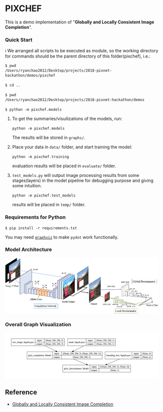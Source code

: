 # PIXCHEF
This is a demo implementation of "**Globally and Locally Consistent Image Completion**".

### Quick Start
ℹ️ We arranged all scripts to be executed as module, so the working directory for commands should be the parent directory of this folder(pixchef), i.e.:

```
$ pwd
/Users/ryanchao2012/Desktop/projects/2018-pixnet-hackathon/demos/pixchef

$ cd ..

$ pwd
/Users/ryanchao2012/Desktop/projects/2018-pixnet-hackathon/demos

$ python -m pixchef.models
```

1. To get the summaries/visuilizations of the models, run:

    `python -m pixchef.models`

    The results will be stored in `graphs/`.

2. Place your data in `data/` folder, and start training the model:

    `python -m pixchef.training`

    evaluation results will be placed in `evaluate/` folder.

3. `test_models.py` will output image processing results from some stages(layers) in the model pipeline for debugging purpose and giving some intuition.

    `python -m pixchef.test_models`

    results will be placed in `temp/` folder.

### Requirements for Python

```
$ pip install -r requirements.txt
```

You may need [`graphviz`](https://www.graphviz.org/download/) to make `pydot` work functionally.


### Model Architecture
![](./static/model_v2.png)

### Overall Graph Visualization
![](./static/glcic_graph.png)


## Reference
* [Globally and Locally Consistent Image Completion](http://hi.cs.waseda.ac.jp/~iizuka/projects/completion/en/)
